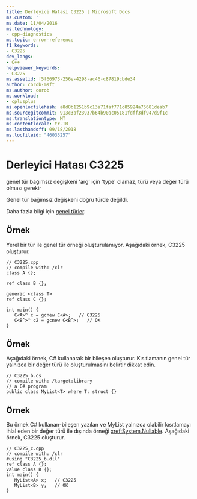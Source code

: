```yaml
---
title: Derleyici Hatası C3225 | Microsoft Docs
ms.custom: ''
ms.date: 11/04/2016
ms.technology:
- cpp-diagnostics
ms.topic: error-reference
f1_keywords:
- C3225
dev_langs:
- C++
helpviewer_keywords:
- C3225
ms.assetid: f5f66973-256e-4298-ac46-c87819cbde34
author: corob-msft
ms.author: corob
ms.workload:
- cplusplus
ms.openlocfilehash: a8d8b1251b9c13a71faf771c85924a75681deab7
ms.sourcegitcommit: 913c3bf23937b64b90ac05181fdff3df947d9f1c
ms.translationtype: MT
ms.contentlocale: tr-TR
ms.lasthandoff: 09/18/2018
ms.locfileid: "46033257"
---
```

# <a name="compiler-error-c3225"></a>Derleyici Hatası C3225

genel tür bağımsız değişkeni 'arg' için 'type' olamaz, türü veya değer türü olması gerekir

Genel tür bağımsız değişkeni doğru türde değildi.

Daha fazla bilgi için [genel türler](../../windows/generics-cpp-component-extensions.md).

## <a name="example"></a>Örnek

Yerel bir tür ile genel tür örneği oluşturulamıyor. Aşağıdaki örnek, C3225 oluşturur.

```
// C3225.cpp
// compile with: /clr
class A {};

ref class B {};

generic <class T>
ref class C {};

int main() {
   C<A>^ c = gcnew C<A>;   // C3225
   C<B^>^ c2 = gcnew C<B^>;   // OK
}
```

## <a name="example"></a>Örnek

Aşağıdaki örnek, C# kullanarak bir bileşen oluşturur. Kısıtlamanın genel tür yalnızca bir değer türü ile oluşturulmasını belirtir dikkat edin.

```
// C3225_b.cs
// compile with: /target:library
// a C# program
public class MyList<T> where T: struct {}
```

## <a name="example"></a>Örnek

Bu örnek C# kullanan-bileşen yazılan ve MyList yalnızca olabilir kısıtlamayı ihlal eden bir değer türü ile dışında örneği <xref:System.Nullable>. Aşağıdaki örnek, C3225 oluşturur.

```
// C3225_c.cpp
// compile with: /clr
#using "C3225_b.dll"
ref class A {};
value class B {};
int main() {
   MyList<A> x;   // C3225
   MyList<B> y;   // OK
}
```